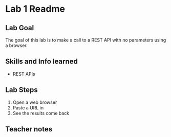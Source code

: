 # Lab 1 Readme

## Lab Goal

The goal of this lab is to make a call to a REST API with no parameters using a browser.


## Skills and Info learned


- REST APIs


## Lab Steps

1. Open a web browser
2. Paste a URL in
3. See the results come back


## Teacher notes
